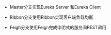 * Master分支实现Eureka Server 和Eureka Client

* Ribbon分支使用Ribbon实现客户端负载均衡

* Feigh分支使用Feign完成申明式的服务间REST调用